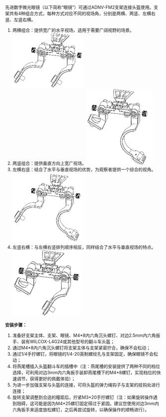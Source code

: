 ﻿
先进数字微光眼镜（以下简称“眼镜”）可通过ADNV-FM2支架连接头盔使用。支架共有4种组合方式，每种方式对应不同的视场角，分别是两横、两竖、左横右竖、左竖右横。

1) 两横组合：提供宽广的水平视场，适用于需要广阔视野的场景。![](../../pics/操作指南/两横组合.png)
2) 两竖组合：提供垂直方向上宽广视场。![](../../pics/操作指南/两竖组合.png)
3) 左横右竖：结合了水平与垂直视场的优势，为观察者提供一个综合的视角。![](../../pics/操作指南/左横右竖.png)
4) 左竖右横：与左横右竖排列顺序相反，同样结合了水平与垂直视场的特点。![](../../pics/操作指南/左竖右横.png)

**安装步骤：**
1) 准备好支架主体、支架、眼镜、M4\*8内六角沉头螺钉、对边2.5mm内六角扳手、装有WILCOX-L4G24或其他型号的翻斗车头盔；
1) 通过M4\*8内六角沉头螺钉将支架主体与支架紧密拧合，确保不会松动；
1) 通过1/4手拧螺钉，将眼镜的1/4-20英制螺纹孔与支架固定，确保眼镜不会松动；
1) 将燕尾槽插入头盔翻斗车的插槽中（注：燕尾槽的安装提供了两种不同的档位选择，可利用对边3mm内六角扳手装卸燕尾槽下的M4\*8螺钉，实现档位的快速调节，获得更好的佩戴体验）；
1) 为进一步加强支架与头盔的连接，可将头盔的弹力绳钩子与支架的挂钩处进行连接；
1) 旋转支架调整到合适的瞳距后，拧紧M3\*20手拧螺钉（注：如果旋转操作遇到阻碍，这可能是因为M4\*25螺钉固定得过于紧固。建议您使用对边3mm内六角扳手来适度放松螺钉，之后再尝试旋转，以确保操作的顺畅进行）。
